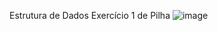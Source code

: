 Estrutura de Dados
Exercício 1 de Pilha
![image](https://user-images.githubusercontent.com/99506287/231316514-5b80fa5e-b9ba-42af-a820-144ffc1f2245.png)
